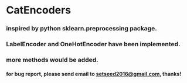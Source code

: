 # CatEncoders

### inspired by python sklearn.preprocessing package.
### LabelEncoder and OneHotEncoder have been implemented.
### more methods would be added.

#### for bug report, please send email to setseed2016@gmail.com, thanks!
